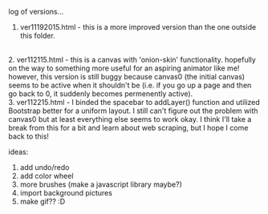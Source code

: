 log of versions...  
1. ver11192015.html - this is a more improved version than the one outside this folder.  
<br>
2. ver112115.html - this is a canvas with 'onion-skin' functionality. hopefully on the way to something more useful for an aspiring animator like me! however, this version is still buggy because canvas0 (the initial canvas) seems to be active when it shouldn't be (i.e. if you go up a page and then go back to 0, it suddenly becomes permenently active).  
<br>
3. ver112215.html - I binded the spacebar to addLayer() function and utilized Bootstrap better for a uniform layout. I still can't figure out the problem with canvas0 but at least everything else seems to work okay. I think I'll take a break from this for a bit and learn about web scraping, but I hope I come back to this! 

ideas:  
1. add undo/redo     
2. add color wheel  
3. more brushes (make a javascript library maybe?) 
4. import background pictures  
5. make gif?? :D  
